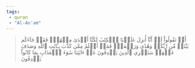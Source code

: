 ```yaml
---
tags: 
 - quran 
 - "Al-An'am"
---
```


> أَوۡ تَقُولُواْ لَوۡ أَنَّآ أُنزِلَ عَلَيۡنَا ٱلۡكِتَٰبُ لَكُنَّآ أَهۡدَىٰ مِنۡهُمۡۚ فَقَدۡ جَآءَكُم بَيِّنَةٞ مِّن رَّبِّكُمۡ وَهُدٗى وَرَحۡمَةٞۚ فَمَنۡ أَظۡلَمُ مِمَّن كَذَّبَ بِـَٔايَٰتِ ٱللَّهِ وَصَدَفَ عَنۡهَاۗ سَنَجۡزِي ٱلَّذِينَ يَصۡدِفُونَ عَنۡ ءَايَٰتِنَا سُوٓءَ ٱلۡعَذَابِ بِمَا كَانُواْ يَصۡدِفُونَ
